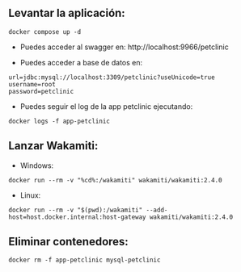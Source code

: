 

## Levantar la aplicación:

```shell
docker compose up -d
```

- Puedes acceder al swagger en: http://localhost:9966/petclinic

- Puedes acceder a base de datos en:
```
url=jdbc:mysql://localhost:3309/petclinic?useUnicode=true
username=root
password=petclinic
```

- Puedes seguir el log de la app petclinic ejecutando:
```shell
docker logs -f app-petclinic
```


## Lanzar Wakamiti:

* Windows:
```Shell
docker run --rm -v "%cd%:/wakamiti" wakamiti/wakamiti:2.4.0
```

* Linux:
```Shell
docker run --rm -v "$(pwd):/wakamiti" --add-host=host.docker.internal:host-gateway wakamiti/wakamiti:2.4.0
```

## Eliminar contenedores:

```shell
docker rm -f app-petclinic mysql-petclinic
```